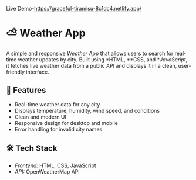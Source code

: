 Live Demo-https://graceful-tiramisu-8c1dc4.netlify.app/
# ⛅ Weather App

A simple and responsive *Weather App* that allows users to search for real-time weather updates by city. Built using *HTML, **CSS, and **JavaScript*, it fetches live weather data from a public API and displays it in a clean, user-friendly interface.

## 🚀 Features

- Real-time weather data for any city
- Displays temperature, humidity, wind speed, and conditions
- Clean and modern UI
- Responsive design for desktop and mobile
- Error handling for invalid city names

## 🛠 Tech Stack

- *Frontend:* HTML, CSS, JavaScript  
- *API:* OpenWeatherMap API
  

